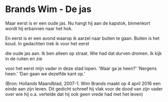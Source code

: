 # Brands Wim - De jas
Maar eerst is er een oude jas. Nu hangt hij
aan de kapstok, binnenkort wordt hij
erbannen naar het hok.
  
En eerst is er een avond waarop ik aarzel
naar buiten te gaan. Buiten is het koud.
In gedachten trek ik voor het eerst
  
die oude jas aan. Ik ben alleen op straat.
Wie had dat durven dromen. Ik kijk
in de ruiten en zie
  
voor het eerst mijn vader in deze stad lopen.
‘Waar ga je heen?’ ‘Nergens heen.’
‘Dan gaan we dezelfde kant op.’
  
(Bron: Hollands Maandblad, 2007-1. Wim Brands maakt op 4 april 2016 een einde aan zijn leven. Dit gedicht schreef hij vlak voor de dood van zijn vader over wie hij o.a. vertelde dat hij ook geen vrede had met het leven)
